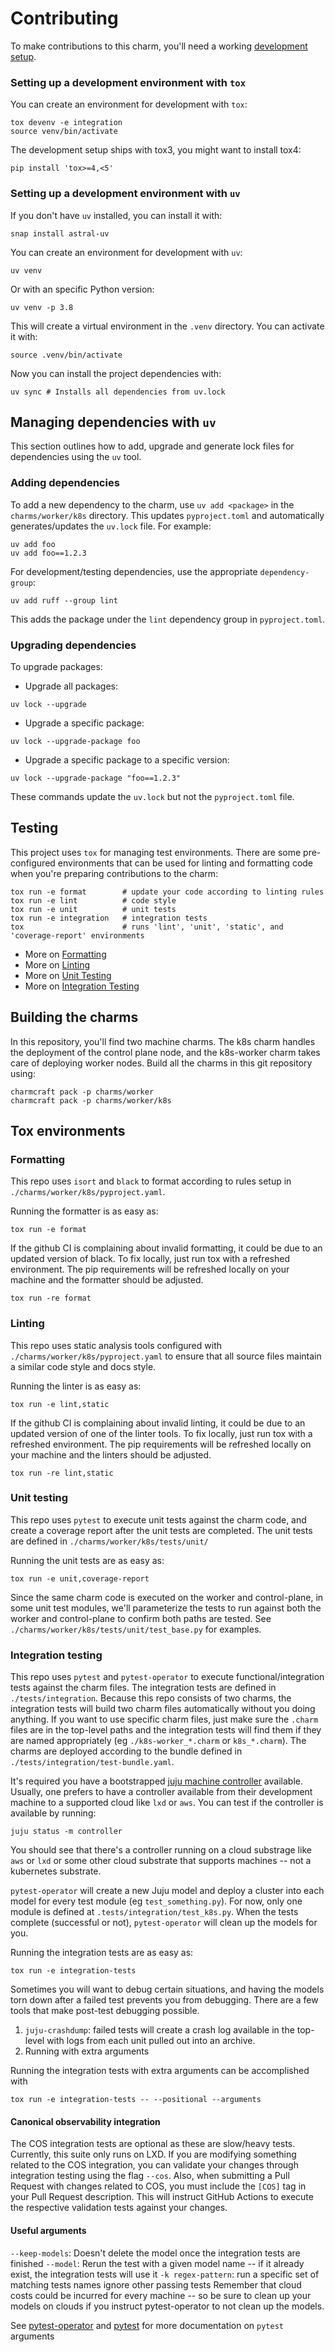 # Contributing

To make contributions to this charm, you'll need a working [development setup](https://juju.is/docs/sdk/dev-setup).

### Setting up a development environment with `tox`

You can create an environment for development with `tox`:

```shell
tox devenv -e integration
source venv/bin/activate
```

The development setup ships with tox3, you might want to install tox4:

```shell
pip install 'tox>=4,<5'
```

### Setting up a development environment with `uv`

If you don't have `uv` installed, you can install it with:

```shell
snap install astral-uv
```

You can create an environment for development with `uv`:

```shell
uv venv
```

Or with an specific Python version:

```shell
uv venv -p 3.8
```

This will create a virtual environment in the `.venv` directory. You can
activate it with:

```shell
source .venv/bin/activate
```

Now you can install the project dependencies with:

```shell
uv sync # Installs all dependencies from uv.lock
```

## Managing dependencies with `uv`

This section outlines how to add, upgrade and generate lock files for
dependencies using the `uv` tool.

### Adding dependencies

To add a new dependency to the charm, use `uv add <package>` in the
`charms/worker/k8s` directory. This updates `pyproject.toml` and
automatically generates/updates the `uv.lock` file. For example:

```shell
uv add foo
uv add foo==1.2.3
```

For development/testing dependencies, use the appropriate `dependency-group`:

```shell
uv add ruff --group lint
```

This adds the package under the `lint` dependency group in `pyproject.toml`.

### Upgrading dependencies

To upgrade packages:

- Upgrade all packages:
```shell
uv lock --upgrade
```

- Upgrade a specific package:
```shell
uv lock --upgrade-package foo
```

- Upgrade a specific package to a specific version:
```shell
uv lock --upgrade-package "foo==1.2.3"
```

These commands update the `uv.lock` but not the `pyproject.toml` file.

## Testing

This project uses `tox` for managing test environments. There are some pre-configured environments
that can be used for linting and formatting code when you're preparing contributions to the charm:

```shell
tox run -e format        # update your code according to linting rules
tox run -e lint          # code style
tox run -e unit          # unit tests
tox run -e integration   # integration tests
tox                      # runs 'lint', 'unit', 'static', and 'coverage-report' environments
```

* More on [Formatting]()
* More on [Linting]()
* More on [Unit Testing]()
* More on [Integration Testing]()

## Building the charms

In this repository, you'll find two machine charms.
The k8s charm handles the deployment of the control plane node, and the k8s-worker charm takes care of deploying worker nodes.
Build all the charms in this git repository using:

```shell
charmcraft pack -p charms/worker
charmcraft pack -p charms/worker/k8s
```

## Tox environments

### Formatting

This repo uses `isort` and `black` to format according to rules setup in `./charms/worker/k8s/pyproject.yaml`.

Running the formatter is as easy as:

```shell
tox run -e format
```

If the github CI is complaining about invalid formatting, it could be due to an updated version of black. To fix locally, just run tox with a refreshed environment. The pip requirements will be refreshed locally on your machine and the formatter should be adjusted.

```shell
tox run -re format
```

### Linting

This repo uses static analysis tools configured with `./charms/worker/k8s/pyproject.yaml` to ensure that all source files maintain a similar code style and docs style.

Running the linter is as easy as:

```shell
tox run -e lint,static
```

If the github CI is complaining about invalid linting, it could be due to an updated version of one of the linter tools. To fix locally, just run tox with a refreshed environment. The pip requirements will be refreshed locally on your machine and the linters should be adjusted.

```shell
tox run -re lint,static
```

### Unit testing

This repo uses `pytest` to execute unit tests against the charm code, and create a coverage report after the unit tests are completed. The unit tests are defined in `./charms/worker/k8s/tests/unit/`

Running the unit tests are as easy as:

```shell
tox run -e unit,coverage-report
```

Since the same charm code is executed on the worker and control-plane, in some unit test modules, we'll parameterize the tests to run against both the worker and control-plane to confirm both paths are tested. See `./charms/worker/k8s/tests/unit/test_base.py` for examples.

### Integration testing

This repo uses `pytest` and `pytest-operator` to execute functional/integration tests against the charm files. The integration tests are defined in `./tests/integration`. Because this repo consists of two charms, the integration tests will build two charm files automatically without you doing anything. If you want to use specific charm files, just make sure the `.charm` files are in the top-level paths and the integration tests will find them if they are named appropriately (eg `./k8s-worker_*.charm` or `k8s_*.charm`). The charms are deployed according to the bundle defined in `./tests/integration/test-bundle.yaml`.

It's required you have a bootstrapped [juju machine controller](https://juju.is/docs/juju/manage-controllers) available. Usually, one prefers to have a controller available from their development machine to a supported cloud like `lxd` or `aws`. You can test if the controller is available by running:

```shell
juju status -m controller
```

You should see that there's a controller running on a cloud substrage like `aws` or `lxd` or some other cloud substrate that supports machines -- not a kubernetes substrate.

`pytest-operator` will create a new Juju model and deploy a cluster into each model for every test module (eg `test_something.py`). For now, only one module is defined at `.tests/integration/test_k8s.py`. When the tests complete (successful or not), `pytest-operator` will clean up the models for you.

Running the integration tests are as easy as:

```shell
tox run -e integration-tests
```

Sometimes you will want to debug certain situations, and having the models torn down after a failed test prevents you from debugging. There are a few tools that make post-test debugging possible.

1) `juju-crashdump`: failed tests will create a crash log available in the top-level with logs from each unit pulled out into an archive.
2) Running with extra arguments

Running the integration tests with extra arguments can be accomplished with

```shell
tox run -e integration-tests -- --positional --arguments
```

#### Canonical observability integration

The COS integration tests are optional as these are slow/heavy tests. Currently, this suite only runs on LXD. If you are modifying something related to the COS integration, you can validate your changes through integration testing using the flag `--cos`. Also, when submitting a Pull Request with changes related to COS, you must include the `[COS]` tag in your Pull Request description. This will instruct GitHub Actions to execute the respective validation tests against your changes.

#### Useful arguments

`--keep-models`: Doesn't delete the model once the integration tests are finished
`--model`: Rerun the test with a given model name -- if it already exist, the integration tests will use it
`-k regex-pattern`: run a specific set of matching tests names ignore other passing tests
Remember that cloud costs could be incurred for every machine -- so be sure to clean up your models on clouds if you instruct pytest-operator to not clean up the models.

See [pytest-operator](https://github.com/charmed-kubernetes/pytest-operator/blob/main/docs/reference.md) and [pytest](https://docs.pytest.org/en/7.1.x/contents.html) for more documentation on `pytest` arguments
